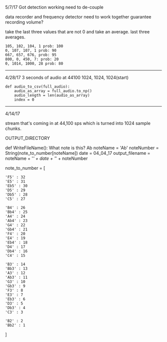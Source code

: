 5/7/17
Got detection working
need to de-couple

data recorder and frequency detector need to work together
guarantee recording volume?


take the last three values that are not 0 and take an average.
last three averages.

    105, 102, 104, 1 prob: 100
    0, 107, 107, 1 prob: 90
    667, 657, 676, prob: 95
    800, 0, 450, 7: prob: 20
    0, 1014, 1000, 28 prob: 80

_________

4/28/17
3 seconds of audio at 44100
1024, 1024, 1024(start)

    def audio_to_csv(full_audio):
        audio_as_array = full_audio.to_np()
        audio_length = len(audio_as_array)
        index = 0
__________
4/14/17

stream that's coming in at 44,100 sps
which is turned into 1024 sample chunks.

OUTPUT_DIRECTORY

def WriteFileName():
    What note is this?
        Ab
    noteName = 'Ab'
    noteNumber = String(note_to_number[noteName])
    date = 04_04_17
    output_filename = noteName + '_' + date + '_' + noteNumber


    

note_to_number = [
    
    'F5' : 32
    'E5' : 31
    'Eb5' : 30
    'D5' : 29
    'Db5' : 28
    'C5' : 27

    'B4' : 26
    'Bb4' : 25
    'A4' : 24
    'Ab4' : 23
    'G4' : 22
    'Gb4' : 21
    'F4' : 20
    'E4' : 19
    'Eb4' : 18
    'D4' : 17
    'Db4' : 16
    'C4' : 15

    'B3' : 14
    'Bb3' : 13
    'A3' : 12
    'Ab3' : 11
    'G3' : 10
    'Gb3' : 9
    'F3' : 8
    'E3' : 7
    'Eb3' : 6
    'D3' : 5
    'Db3' : 4
    'C3' : 3

    'B2' : 2
    'Bb2' : 1
]
